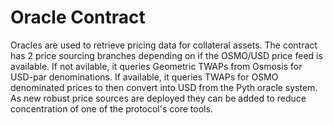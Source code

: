 # Oracle Contract

Oracles are used to retrieve pricing data for collateral assets. The contract has 2 price sourcing branches depending on if the OSMO/USD price feed is available. If not avilable, it queries Geometric TWAPs from Osmosis for USD-par denominations. If available, it queries TWAPs for OSMO denominated prices to then convert into USD from the Pyth oracle system. As new robust price sources are deployed they can be added to reduce concentration of one of the protocol's core tools.
